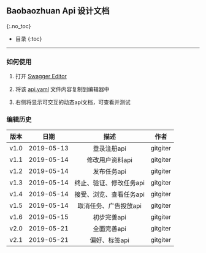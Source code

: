 ## Baobaozhuan Api 设计文档

{:.no_toc}

* 目录
{:toc}

---

### 如何使用

1. 打开 [Swagger Editor](http://editor.swagger.io/)

2. 将该 [api.yaml](./api.yaml) 文件内容复制到编辑器中

3. 右侧将显示可交互的动态api文档，可查看并测试

### 编辑历史

| 版本 |   日期    | 描述 |  作者   |
| :--: | :-------: | :--: | :-----: |
| v1.0 | 2019-05-13 | 登录注册api | gitgiter |
| v1.1 | 2019-05-14 | 修改用户资料api | gitgiter |
| v1.2 | 2019-05-14 | 发布任务api | gitgiter |
| v1.3 | 2019-05-14 | 终止、验证、修改任务api | gitgiter |
| v1.4 | 2019-05-14 | 接受、浏览、查看任务api | gitgiter |
| v1.5 | 2019-05-14 | 取消任务、广告投放api | gitgiter |
| v1.6 | 2019-05-15 | 初步完善api | gitgiter |
| v2.0 | 2019-05-21 | 全面完善api | gitgiter |
| v2.1 | 2019-05-21 | 偏好、标签api | gitgiter |
